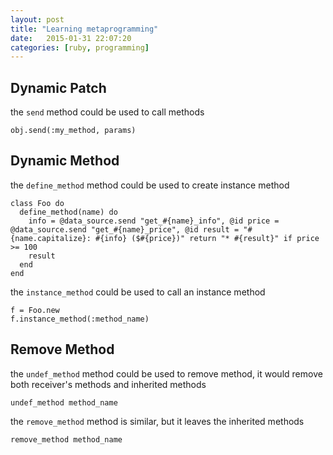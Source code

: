 ```yaml
---
layout: post
title: "Learning metaprogramming"
date:   2015-01-31 22:07:20
categories: [ruby, programming]
---
```


## Dynamic Patch
  the `send` method could be used to call methods

  ```
  obj.send(:my_method, params)
  ```

## Dynamic Method
  the `define_method` method could be used to create instance method

  ```
  class Foo do
    define_method(name) do
      info = @data_source.send "get_#{name}_info", @id price = @data_source.send "get_#{name}_price", @id result = "#{name.capitalize}: #{info} ($#{price})" return "* #{result}" if price >= 100
      result
    end
  end
  ```

  the `instance_method` could be used to call an instance method

  ```
  f = Foo.new
  f.instance_method(:method_name)
  ```

## Remove Method
  the `undef_method` method could be used to remove method, it would remove both receiver's methods and inherited methods

  ```
  undef_method method_name
  ```

  the `remove_method` method is similar, but it leaves the inherited methods

  ```
  remove_method method_name
  ```


